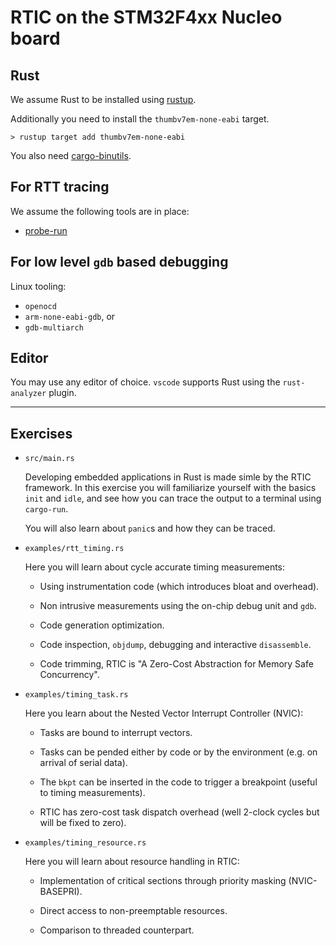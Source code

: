 # RTIC on the STM32F4xx Nucleo board

## Rust

We assume Rust to be installed using [rustup](https://www.rust-lang.org/tools/install).

Additionally you need to install the `thumbv7em-none-eabi` target.

```shell
> rustup target add thumbv7em-none-eabi 
```

You also need [cargo-binutils](https://github.com/rust-embedded/cargo-binutils).

## For RTT tracing

We assume the following tools are in place:

- [probe-run](https://crates.io/crates/probe-run)

## For low level `gdb` based debugging

Linux tooling:

- `openocd`
- `arm-none-eabi-gdb`, or
- `gdb-multiarch`

## Editor

You may use any editor of choice. `vscode` supports Rust using the  `rust-analyzer` plugin.

---

## Exercises

- `src/main.rs`

  Developing embedded applications in Rust is made simle by the RTIC framework. In this exercise you will familiarize yourself with the basics `init` and `idle`, and see how you can trace the output to a terminal using `cargo-run`.

  You will also learn about `panic`s and how they can be traced.

- `examples/rtt_timing.rs`

  Here you will learn about cycle accurate timing measurements:

  - Using instrumentation code (which introduces bloat and overhead).

  - Non intrusive measurements using the on-chip debug unit and `gdb`.

  - Code generation optimization.

  - Code inspection, `objdump`, debugging and interactive `disassemble`.

  - Code trimming, RTIC is "A Zero-Cost Abstraction for Memory Safe Concurrency".

- `examples/timing_task.rs`

  Here you learn about the Nested Vector Interrupt Controller (NVIC):

  - Tasks are bound to interrupt vectors.
  
  - Tasks can be pended either by code or by the environment (e.g. on arrival of serial data).

  - The `bkpt` can be inserted in the code to trigger a breakpoint (useful to timing measurements).
  
  - RTIC has zero-cost task dispatch overhead (well 2-clock cycles but will be fixed to zero).

- `examples/timing_resource.rs`

  Here you will learn about resource handling in RTIC:

  - Implementation of critical sections through priority masking (NVIC-BASEPRI).
  
  - Direct access to non-preemptable resources.

  - Comparison to threaded counterpart.
